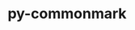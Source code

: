 ---
title: "py-commonmark"
layout: cache
categories: [package, develop]
meta: {"compilers": ["gcc@=11.4.0", "gcc@=9.4.0", "oneapi@=2024.2.1"], "num_specs": 8, "num_specs_by_stack": {"e4s": 4, "e4s-oneapi": 3, "e4s-power": 1, "root": 8}, "oss": ["ubuntu20.04", "ubuntu22.04"], "platforms": ["linux"], "stacks": ["e4s", "e4s-oneapi", "e4s-power", "root"], "targets": ["ppc64le", "x86_64_v3"], "versions": ["0.9.1"]}
spec_details: [{"compiler": "gcc@=9.4.0", "hash": "ok5qjxfisv6am6gzu2crl3ojqf4powxd", "os": "ubuntu20.04", "platform": "linux", "size": "-", "stacks": ["e4s-power", "root"], "tarball": "https://binaries.spack.io/develop/build_cache/linux-ubuntu20.04-ppc64le/gcc-9.4.0/py-commonmark-0.9.1/linux-ubuntu20.04-ppc64le-gcc-9.4.0-py-commonmark-0.9.1-ok5qjxfisv6am6gzu2crl3ojqf4powxd.spack", "target": "ppc64le", "variants": ["build_system=python_pip"], "versions": ["0.9.1"]}, {"compiler": "gcc@=11.4.0", "hash": "kba2gqjvdmvcni7tmjmav3waabflmjob", "os": "ubuntu22.04", "platform": "linux", "size": "-", "stacks": ["e4s", "root"], "tarball": "https://binaries.spack.io/develop/build_cache/linux-ubuntu22.04-x86_64_v3/gcc-11.4.0/py-commonmark-0.9.1/linux-ubuntu22.04-x86_64_v3-gcc-11.4.0-py-commonmark-0.9.1-kba2gqjvdmvcni7tmjmav3waabflmjob.spack", "target": "x86_64_v3", "variants": ["build_system=python_pip"], "versions": ["0.9.1"]}, {"compiler": "gcc@=11.4.0", "hash": "wntxtn2nglyltowuos7222za67teonsy", "os": "ubuntu22.04", "platform": "linux", "size": "-", "stacks": ["e4s", "root"], "tarball": "https://binaries.spack.io/develop/build_cache/linux-ubuntu22.04-x86_64_v3/gcc-11.4.0/py-commonmark-0.9.1/linux-ubuntu22.04-x86_64_v3-gcc-11.4.0-py-commonmark-0.9.1-wntxtn2nglyltowuos7222za67teonsy.spack", "target": "x86_64_v3", "variants": ["build_system=python_pip"], "versions": ["0.9.1"]}, {"compiler": "gcc@=11.4.0", "hash": "l4ya2r7iawrnhzly2xw4wq3m6wfbh7tp", "os": "ubuntu22.04", "platform": "linux", "size": "-", "stacks": ["e4s", "root"], "tarball": "https://binaries.spack.io/develop/build_cache/linux-ubuntu22.04-x86_64_v3/gcc-11.4.0/py-commonmark-0.9.1/linux-ubuntu22.04-x86_64_v3-gcc-11.4.0-py-commonmark-0.9.1-l4ya2r7iawrnhzly2xw4wq3m6wfbh7tp.spack", "target": "x86_64_v3", "variants": ["build_system=python_pip"], "versions": ["0.9.1"]}, {"compiler": "gcc@=11.4.0", "hash": "td2cqenlgoiudddwjxcajtcdwbin5vit", "os": "ubuntu22.04", "platform": "linux", "size": "-", "stacks": ["e4s", "root"], "tarball": "https://binaries.spack.io/develop/build_cache/linux-ubuntu22.04-x86_64_v3/gcc-11.4.0/py-commonmark-0.9.1/linux-ubuntu22.04-x86_64_v3-gcc-11.4.0-py-commonmark-0.9.1-td2cqenlgoiudddwjxcajtcdwbin5vit.spack", "target": "x86_64_v3", "variants": ["build_system=python_pip"], "versions": ["0.9.1"]}, {"compiler": "oneapi@=2024.2.1", "hash": "irqz6wq7epsoqd656ynyanedxet7nc37", "os": "ubuntu22.04", "platform": "linux", "size": "-", "stacks": ["e4s-oneapi", "root"], "tarball": "https://binaries.spack.io/develop/build_cache/linux-ubuntu22.04-x86_64_v3/oneapi-2024.2.1/py-commonmark-0.9.1/linux-ubuntu22.04-x86_64_v3-oneapi-2024.2.1-py-commonmark-0.9.1-irqz6wq7epsoqd656ynyanedxet7nc37.spack", "target": "x86_64_v3", "variants": ["build_system=python_pip"], "versions": ["0.9.1"]}, {"compiler": "oneapi@=2024.2.1", "hash": "l6mxh6prjb7d4mktolixqfjph3fqklo5", "os": "ubuntu22.04", "platform": "linux", "size": "-", "stacks": ["e4s-oneapi", "root"], "tarball": "https://binaries.spack.io/develop/build_cache/linux-ubuntu22.04-x86_64_v3/oneapi-2024.2.1/py-commonmark-0.9.1/linux-ubuntu22.04-x86_64_v3-oneapi-2024.2.1-py-commonmark-0.9.1-l6mxh6prjb7d4mktolixqfjph3fqklo5.spack", "target": "x86_64_v3", "variants": ["build_system=python_pip"], "versions": ["0.9.1"]}, {"compiler": "oneapi@=2024.2.1", "hash": "kduf3mtv4sir5aczn6wgzoagfxs7zqk3", "os": "ubuntu22.04", "platform": "linux", "size": "-", "stacks": ["e4s-oneapi", "root"], "tarball": "https://binaries.spack.io/develop/build_cache/linux-ubuntu22.04-x86_64_v3/oneapi-2024.2.1/py-commonmark-0.9.1/linux-ubuntu22.04-x86_64_v3-oneapi-2024.2.1-py-commonmark-0.9.1-kduf3mtv4sir5aczn6wgzoagfxs7zqk3.spack", "target": "x86_64_v3", "variants": ["build_system=python_pip"], "versions": ["0.9.1"]}]
---